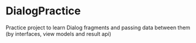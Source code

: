 # DialogPractice
Practice project to learn Dialog fragments and passing data between them (by interfaces, view models and result api)
